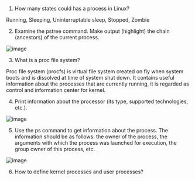 1. How many states could has a process in Linux?

Running, Sleeping, Uninterruptable sleep, Stopped, Zombie

2. Examine the pstree command. Make output (highlight) the chain (ancestors) of the current process.

![image](https://user-images.githubusercontent.com/46942305/148648681-e07975ef-2b05-462a-b584-1798989c04fd.png)

3. What is a proc file system?

Proc file system (procfs) is virtual file system created on fly when system boots and is dissolved at time of system shut down.
It contains useful information about the processes that are currently running, it is regarded as control and information center for kernel.

4. Print information about the processor (its type, supported technologies, etc.).

![image](https://user-images.githubusercontent.com/46942305/148649169-ad639906-258a-49c8-892f-e97e428f81e1.png)

5. Use the ps command to get information about the process. The information should be as
follows: the owner of the process, the arguments with which the process was launched for
execution, the group owner of this process, etc.

![image](https://user-images.githubusercontent.com/46942305/148649970-94e8482a-5cdd-4f88-a315-035d5f0b0fb3.png)

6. How to define kernel processes and user processes?
